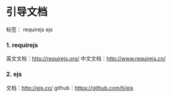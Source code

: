 ﻿# 引导文档

标签：  requirejs ejs

### 1. requirejs
英文文档：http://requirejs.org/
中文文档：http://www.requirejs.cn/

### 2. ejs 
文档：http://ejs.co/ 
github：https://github.com/tj/ejs 


